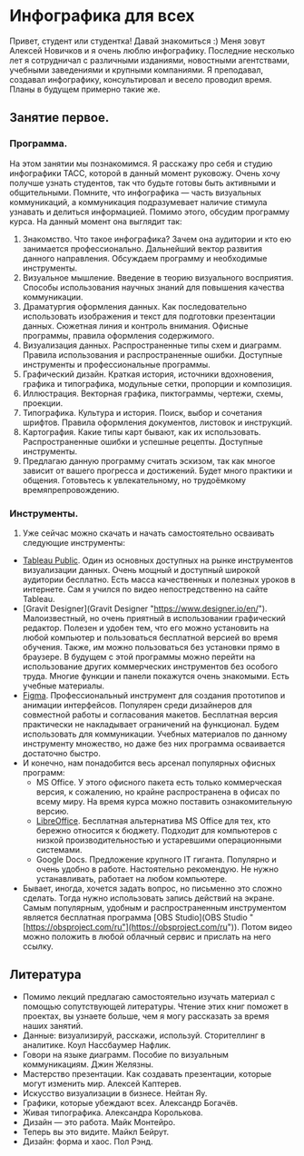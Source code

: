# Инфографика для всех
Привет, студент или студентка!
Давай знакомиться :) Меня зовут Алексей Новичков и я очень люблю инфографику. Последние несколько лет я сотрудничал с различными изданиями, новостными агентствами, учебными заведениями и крупными компаниями. Я преподавал, создавал инфографику, консультировал и весело проводил время. Планы в будущем примерно такие же.
## Занятие первое.
### Программа.
На этом занятии мы познакомимся. Я расскажу про себя и студию инфографики ТАСС, которой в данный момент руковожу. Очень хочу получше узнать студентов, так что будьте готовы быть активными и общительными. Помните, что инфографика — часть визуальных коммуникаций, а коммуникация подразумевает наличие стимула узнавать и делиться информацией. Помимо этого, обсудим программу курса. На данный момент она выглядит так:

1. Знакомство. Что такое инфографика? Зачем она аудитории и кто ею занимается профессионально. Дальнейший вектор развития данного направления. Обсуждаем программу и необходимые инструменты.
2. Визуальное мышление. Введение в теорию визуального восприятия. Способы использования научных знаний для повышения качества коммуникации.
3. Драматургия оформления данных. Как последовательно использовать изображения и текст для подготовки презентации данных. Сюжетная линия и контроль внимания. Офисные программы, правила оформления содержимого.
4. Визуализация данных. Распространенные типы схем и диаграмм. Правила использования и распространенные ошибки. Доступные инструменты и профессиональные программы.
5. Графический дизайн. Краткая история, источники вдохновения, графика и типографика, модульные сетки, пропорции и композиция.
6. Иллюстрация. Векторная графика, пиктограммы, чертежи, схемы, проекции.
7. Типографика. Культура и история. Поиск, выбор и сочетания шрифтов. Правила оформления документов, листовок и инструкций.
8. Картография. Какие типы карт бывают, как их использовать. Распространенные ошибки и успешные рецепты. Доступные инструменты.
9. Предлагаю данную программу считать эскизом, так как многое зависит от вашего прогресса и достижений. Будет много практики и общения. Готовьтесь к увлекательному, но трудоёмкому времяпрепровождению.
### Инструменты.
1. Уже сейчас можно скачать и начать самостоятельно осваивать следующие инструменты:
* [Tableau Public](https://public.tableau.com/s/ "Tableau Public"). Один из основных доступных на рынке инструментов визуализации данных. Очень мощный и доступный широкой аудитории бесплатно. Есть масса качественных и полезных уроков в интернете. Сам я учился по видео непостредственно на сайте Tableau.
* [Gravit Designer](Gravit Designer "https://www.designer.io/en/"). Малоизвестный, но очень приятный в использовании графический редактор. Полезен и удобен тем, что его можно установить на любой компьютер и пользоваться бесплатной версией во время обучения. Также, им можно пользоваться без установки прямо в браузере. В будущем с этой программы можно перейти на использование других коммерческих инструментов без особого труда. Многие функции и панели покажутся очень знакомыми. Есть учебные материалы.
* [Figma](Figma "https://www.figma.com/"). Профессиональный инструмент для создания прототипов и анимации интерфейсов. Популярен среди дизайнеров для совместной работы и согласования макетов. Бесплатная версия практически не накладывает ограничений на функционал. Будем использовать для коммуникации. Учебных материалов по данному инструменту множество, но даже без них программа осваивается достаточно быстро.
* И конечно, нам понадобится весь арсенал популярных офисных программ:
	* MS Office. У этого офисного пакета есть только коммерческая версия, к сожалению, но крайне распространена в офисах по всему миру. На время курса можно поставить ознакомительную версию.
	* [LibreOffice](LibreOffice "https://www.libreoffice.org/discover/libreoffice/"). Бесплатная альтернатива MS Office для тех, кто бережно относится к бюджету. Подходит для компьютеров с низкой производительностью и устаревшими операционными системами.
	* Google Docs. Предложение крупного IT гиганта. Популярно и очень удобно в работе. Настоятельно рекомендую. Не нужно устанавливать, работает на любом компьютере.
* Бывает, иногда, хочется задать вопрос, но письменно это сложно сделать. Тогда нужно использовать запись действий на экране. Самым популярным, удобным и распространенным инструментом является бесплатная программа [OBS Studio](OBS Studio "[https://obsproject.com/ru"](https://obsproject.com/ru")). Потом видео можно положить в любой облачный сервис и прислать на него ссылку.
## Литература
* Помимо лекций предлагаю самостоятельно изучать материал с помощью сопутствующей литературы. Чтение этих книг поможет в проектах, вы узнаете больше, чем я могу рассказать за время наших занятий.
* Данные: визуализируй, расскажи, используй. Сторителлинг в аналитике. Коул Нассбаумер Нафлик.
* Говори на языке диаграмм. Пособие по визуальным коммуникациям. Джин Желязны.
* Мастерство презентации. Как создавать презентации, которые могут изменить мир. Алексей Каптерев.
* Искусство визуализации в бизнесе. Нейтан Яу.
* Графики, которые убеждают всех. Александр Богачёв.
* Живая типографика. Александра Королькова.
* Дизайн — это работа. Майк Монтейро.
* Теперь вы это видите. Майкл Бейрут.
* Дизайн: форма и хаос. Пол Рэнд.